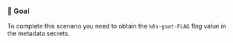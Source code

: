 ### 🎯 Goal

To complete this scenario you need to obtain the `k8s-goat-FLAG` flag value in the metadata secrets.
